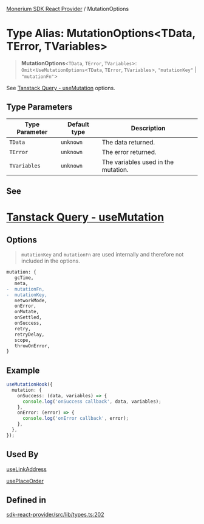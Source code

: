 [Monerium SDK React Provider](../README.md) / MutationOptions

# Type Alias: MutationOptions\<TData, TError, TVariables\>

> **MutationOptions**\<`TData`, `TError`, `TVariables`\>: `Omit`\<`UseMutationOptions`\<`TData`, `TError`, `TVariables`\>, `"mutationKey"` \| `"mutationFn"`\>

See [Tanstack Query - useMutation](https://tanstack.com/query/latest/docs/framework/react/reference/useMutation) options.

## Type Parameters

| Type Parameter | Default type | Description                         |
| -------------- | ------------ | ----------------------------------- |
| `TData`        | `unknown`    | The data returned.                  |
| `TError`       | `unknown`    | The error returned.                 |
| `TVariables`   | `unknown`    | The variables used in the mutation. |

## See

# [Tanstack Query - useMutation](https://tanstack.com/query/latest/docs/framework/react/reference/useMutation)

## Options

> `mutationKey` and `mutationFn` are used internally and therefore not included in the options.

```diff
mutation: {
   gcTime,
   meta,
-  mutationFn,
-  mutationKey,
   networkMode,
   onError,
   onMutate,
   onSettled,
   onSuccess,
   retry,
   retryDelay,
   scope,
   throwOnError,
}
```

## Example

```ts
useMutationHook({
  mutation: {
    onSuccess: (data, variables) => {
      console.log('onSuccess callback', data, variables);
    },
    onError: (error) => {
      console.log('onError callback', error);
    },
  },
});
```

## Used By

[useLinkAddress](../functions/useLinkAddress.md)

[usePlaceOrder](../functions/usePlaceOrder.md)

## Defined in

[sdk-react-provider/src/lib/types.ts:202](https://github.com/monerium/js-monorepo/blob/ae1055c12538e860127a655bc059162d414323b3/packages/sdk-react-provider/src/lib/types.ts#L202)
